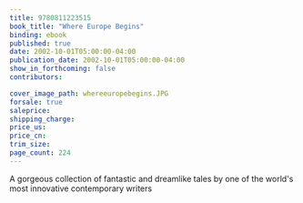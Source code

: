 ```yaml
---
title: 9780811223515
book_title: "Where Europe Begins"
binding: ebook
published: true
date: 2002-10-01T05:00:00-04:00
publication_date: 2002-10-01T05:00:00-04:00
show_in_forthcoming: false
contributors:

cover_image_path: whereeuropebegins.JPG
forsale: true
saleprice:
shipping_charge:
price_us:
price_cn:
trim_size:
page_count: 224
---
```

A gorgeous collection of fantastic and dreamlike tales by one of the world's most innovative contemporary writers

